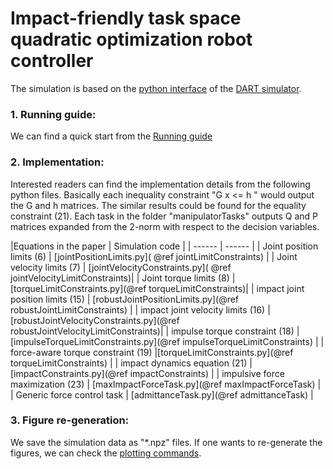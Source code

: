 
# Impact-friendly task space quadratic optimization robot controller

The simulation is based on the [python interface](https://github.com/sehoonha/pydart2) of the [DART simulator](https://dartsim.github.io/). 

 ### 1. Running guide: 
We can find a quick start from the  [Running guide](doc/running_guide.md)

 ### 2. Implementation: 
 
Interested readers can find the implementation details from the following python files. Basically each inequality constraint "G x <= h " would output the G and h matrices. The similar results could be found for the equality constraint (21). Each task in the folder "manipulatorTasks" outputs Q and P matrices expanded from the 2-norm with respect to the decision variables. 
    


   |Equations in the paper  | Simulation code |
    | ------ | ------ |
    | Joint position limits (6) | [jointPositionLimits.py]( @ref jointLimitConstraints) |
    | Joint velocity limits (7)  |  [jointVelocityConstraints.py]( @ref jointVelocityLimitConstraints)|
    | Joint torque limits (8)  |  [torqueLimitConstraints.py](@ref torqueLimitConstraints)|
    | impact joint position limits (15) |  [robustJointPositionLimits.py](@ref robustJointLimitConstraints) |
    | impact joint velocity limits (16)  |[robustJointVelocityConstraints.py](@ref robustJointVelocityLimitConstraints)|
    | impulse torque constraint (18) | [impulseTorqueLimitConstraints.py](@ref impulseTorqueLimitConstraints) |
    | force-aware torque constraint (19) |[torqueLimitConstraints.py](@ref torqueLimitConstraints) |
    | impact dynamics equation (21) |  [impactConstraints.py](@ref impactConstraints) |
    | impulsive force maximization (23) |  [maxImpactForceTask.py](@ref maxImpactForceTask) |
    | Generic force control task |  [admittanceTask.py](@ref admittanceTask) |

### 3. Figure re-generation:
  
   We save the simulation data as "*.npz" files. If one wants to re-generate the figures, we can check the [plotting commands](doc/plotting_commands.md).

